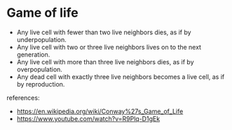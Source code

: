 # Game of life

- Any live cell with fewer than two live neighbors dies, as if by underpopulation.
- Any live cell with two or three live neighbors lives on to the next generation.
- Any live cell with more than three live neighbors dies, as if by overpopulation.
- Any dead cell with exactly three live neighbors becomes a live cell, as if by reproduction.


references:
- https://en.wikipedia.org/wiki/Conway%27s_Game_of_Life
- https://www.youtube.com/watch?v=R9Plq-D1gEk
